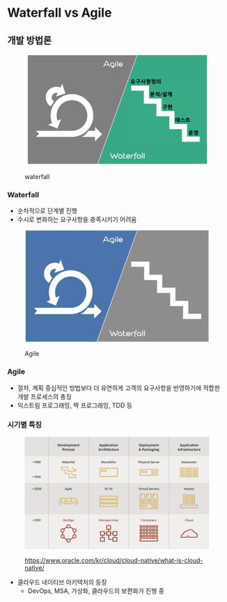 # Waterfall vs Agile

## 개발 방법론

<figure><img src="../../.gitbook/assets/image.png" alt=""><figcaption><p>waterfall</p></figcaption></figure>

### Waterfall

* 순차적으로 단계별 진행
* 수시로 변화하는 요구사항을 충족시키기 어려움

<figure><img src="../../.gitbook/assets/image (1).png" alt=""><figcaption><p>Agile</p></figcaption></figure>

### Agile

* 절차, 계획 중심적인 방법보다 더 유연하게 고객의 요구사항을 반영하기에 적합한 개발 프로세스의 총칭
* 익스트림 프로그래밍, 짝 프로그래밍, TDD 등

### 시기별 특징

<figure><img src="../../.gitbook/assets/image (3).png" alt=""><figcaption><p><a href="https://www.oracle.com/kr/cloud/cloud-native/what-is-cloud-native/">https://www.oracle.com/kr/cloud/cloud-native/what-is-cloud-native/</a></p></figcaption></figure>

* 클라우드 네이티브 아키텍처의 등장
  * DevOps, MSA, 가상화, 클라우드의 보편화가 진행 중
